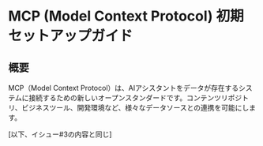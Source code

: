 # MCP (Model Context Protocol) 初期セットアップガイド

## 概要

MCP（Model Context Protocol）は、AIアシスタントをデータが存在するシステムに接続するための新しいオープンスタンダードです。コンテンツリポジトリ、ビジネスツール、開発環境など、様々なデータソースとの連携を可能にします。

[以下、イシュー#3の内容と同じ]